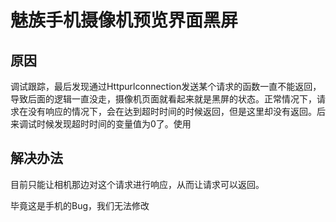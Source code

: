# 魅族手机摄像机预览界面黑屏



## 原因
调试跟踪，最后发现通过Httpurlconnection发送某个请求的函数一直不能返回，导致后面的逻辑一直没走，摄像机页面就看起来就是黑屏的状态。正常情况下，请求在没有响应的情况下，会在达到超时时间的时候返回，但是这里却没有返回。后来调试时候发现超时时间的变量值为0了。使用

## 解决办法
目前只能让相机那边对这个请求进行响应，从而让请求可以返回。

毕竟这是手机的Bug，我们无法修改





